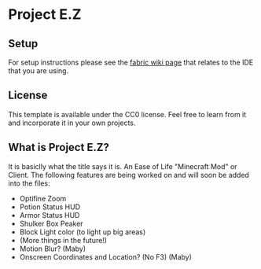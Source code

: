 # Project E.Z

## Setup

For setup instructions please see the [fabric wiki page](https://fabricmc.net/wiki/tutorial:setup) that relates to the IDE that you are using.

## License

This template is available under the CC0 license. Feel free to learn from it and incorporate it in your own projects.

## **What is Project E.Z?**

It is basiclly what the title says it is. An Ease of Life "Minecraft Mod" or Client. The following features are being worked on and will soon be added into the files:
- Optifine Zoom
- Potion Status HUD
- Armor Status HUD
- Shulker Box Peaker
- Block Light color (to light up big areas)
- (More things in the future!)
- Motion Blur? (Maby)
- Onscreen Coordinates and Location? (No F3) (Maby)
